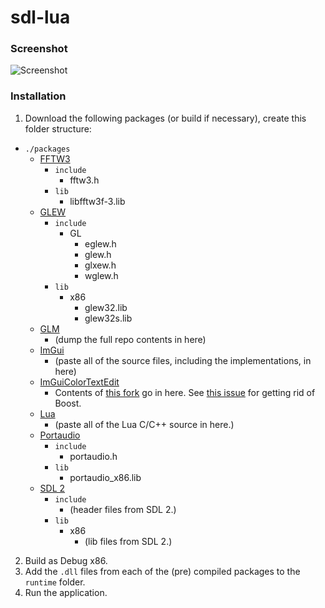# sdl-lua

### Screenshot

![Screenshot](https://github.com/LukeGoule/sdl-lue/blob/main/runtime/res/git.png?raw=true)

### Installation
1. Download the following packages (or build if necessary), create this folder structure:
- `./packages`
    - [FFTW3](https://www.fftw.org/install/windows.html)
        - `include`
            - fftw3.h
        - `lib`
            - libfftw3f-3.lib
    - [GLEW](https://glew.sourceforge.net/)
        - `include`
            - GL
                - eglew.h
                - glew.h
                - glxew.h
                - wglew.h
        - `lib`
            - x86
                - glew32.lib
                - glew32s.lib
    - [GLM](https://github.com/g-truc/glm)
        - (dump the full repo contents in here)
    - [ImGui](https://github.com/ocornut/imgui)
        - (paste all of the source files, including the implementations, in here)
    - [ImGuiColorTextEdit](https://github.com/santaclose/ImGuiColorTextEdit)
        - Contents of [this fork](https://github.com/santaclose/ImGuiColorTextEdit) go in here. See [this issue](https://github.com/santaclose/ImGuiColorTextEdit/issues/13#issue-1891214405) for getting rid of Boost.
    -  [Lua](https://www.lua.org/ftp/)
        - (paste all of the Lua C/C++ source in here.)
    - [Portaudio](https://www.portaudio.com/docs/v19-doxydocs/compile_windows.html)
        - `include`
            - portaudio.h
        - `lib`
            - portaudio_x86.lib
    - [SDL 2](https://www.libsdl.org/)
        - `include`
            - (header files from SDL 2.)
        - `lib`
            - x86
                - (lib files from SDL 2.)
2. Build as Debug x86.
3. Add the `.dll` files from each of the (pre) compiled packages to the `runtime` folder.
4. Run the application.
